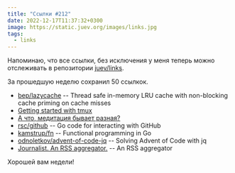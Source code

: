 ```yaml
---
title: "Ссылки #212"
date: 2022-12-17T11:37:32+0300
image: https://static.juev.org/images/links.jpg
tags: 
  - links
---
```


Напоминаю, что все ссылки, без исключения у меня теперь можно отслеживать в
репозитории [juev/links](https://github.com/juev/links).

За прошедшую неделю сохранил 50 ссылкок.

- [bep/lazycache](https://github.com/bep/lazycache) -- Thread safe in-memory LRU cache with non-blocking cache priming on cache misses
- [Getting started with tmux](https://ittavern.com/getting-started-with-tmux/)
- [А что, медитация бывает разная?](https://glebkalinin.ru/meditation-types/)
- [rsc/github](https://github.com/rsc/github) -- Go code for interacting with GitHub
- [kamstrup/fn](https://github.com/kamstrup/fn) -- Functional programming in Go
- [odnoletkov/advent-of-code-jq](https://github.com/odnoletkov/advent-of-code-jq) -- Solving Advent of Code with jq
- [Journalist. An RSS aggregator.](https://github.com/mrusme/journalist) -- An RSS aggregator

Хорошей вам недели!

